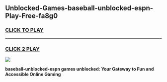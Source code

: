 
## Unblocked-Games-baseball-unblocked-espn-Play-Free-fa8g0
<h3>
<a href="https://premium76.site?title=baseball-unblocked-espn&ref=19M">CLICK TO PLAY</a></h3>
<hr>

<h3>
<a href="https://premium76.site?title=baseball-unblocked-espn&ref=19M">CLICK 2 PLAY</a>
  
</h3>

<a href="https://premium76.site?title=baseball-unblocked-espn&ref=19M"><img src="https://clearcache.store/games.png"></a>


**baseball-unblocked-espn games unblocked: Your Gateway to Fun and Accessible Online Gaming**
